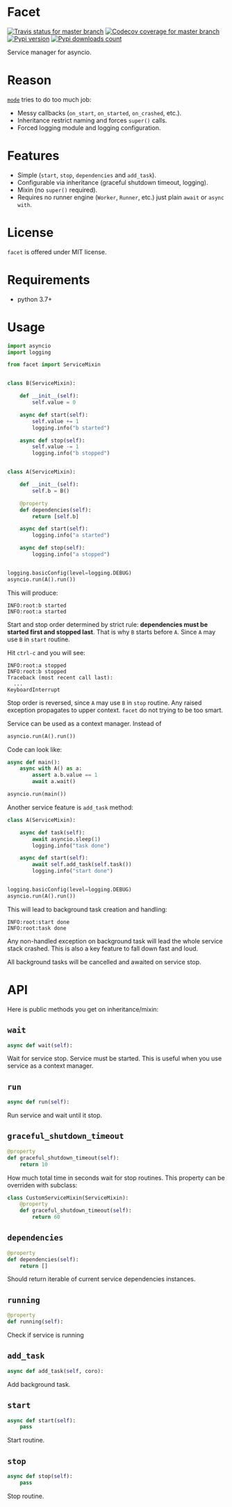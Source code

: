 # Facet
[![Travis status for master branch](https://travis-ci.com/pohmelie/facet.svg?branch=master)](https://travis-ci.com/pohmelie/facet)
[![Codecov coverage for master branch](https://codecov.io/gh/pohmelie/facet/branch/master/graph/badge.svg)](https://codecov.io/gh/pohmelie/facet)
[![Pypi version](https://img.shields.io/pypi/v/facet.svg)](https://pypi.org/project/facet/)
[![Pypi downloads count](https://img.shields.io/pypi/dm/facet)](https://pypi.org/project/facet/)

Service manager for asyncio.

# Reason
[`mode`](https://github.com/ask/mode) tries to do too much job:
- Messy callbacks (`on_start`, `on_started`, `on_crashed`, etc.).
- Inheritance restrict naming and forces `super()` calls.
- Forced logging module and logging configuration.

# Features
- Simple (`start`, `stop`, `dependencies` and `add_task`).
- Configurable via inheritance (graceful shutdown timeout, logging).
- Mixin (no `super()` required).
- Requires no runner engine (`Worker`, `Runner`, etc.) just plain `await` or `async with`.

# License
`facet` is offered under MIT license.

# Requirements
* python 3.7+

# Usage
``` python
import asyncio
import logging

from facet import ServiceMixin


class B(ServiceMixin):

    def __init__(self):
        self.value = 0

    async def start(self):
        self.value += 1
        logging.info("b started")

    async def stop(self):
        self.value -= 1
        logging.info("b stopped")


class A(ServiceMixin):

    def __init__(self):
        self.b = B()

    @property
    def dependencies(self):
        return [self.b]

    async def start(self):
        logging.info("a started")

    async def stop(self):
        logging.info("a stopped")


logging.basicConfig(level=logging.DEBUG)
asyncio.run(A().run())
```
This will produce:
```
INFO:root:b started
INFO:root:a started
```
Start and stop order determined by strict rule: **dependencies must be started first and stopped last**. That is why `B` starts before `A`. Since `A` may use `B` in `start` routine.

Hit `ctrl-c` and you will see:
```
INFO:root:a stopped
INFO:root:b stopped
Traceback (most recent call last):
  ...
KeyboardInterrupt
```
Stop order is reversed, since `A` may use `B` in `stop` routine. Any raised exception propagates to upper context. `facet` do not trying to be too smart.

Service can be used as a context manager. Instead of
``` python
asyncio.run(A().run())
```
Code can look like:
``` python
async def main():
    async with A() as a:
        assert a.b.value == 1
        await a.wait()

asyncio.run(main())
```

Another service feature is `add_task` method:
``` python
class A(ServiceMixin):

    async def task(self):
        await asyncio.sleep(1)
        logging.info("task done")

    async def start(self):
        await self.add_task(self.task())
        logging.info("start done")


logging.basicConfig(level=logging.DEBUG)
asyncio.run(A().run())
```
This will lead to background task creation and handling:
```
INFO:root:start done
INFO:root:task done
```
Any non-handled exception on background task will lead the whole service stack crashed. This is also a key feature to fall down fast and loud.

All background tasks will be cancelled and awaited on service stop.

# API
Here is public methods you get on inheritance/mixin:
## `wait`
``` python
async def wait(self):
```
Wait for service stop. Service must be started. This is useful when you use service as a context manager.

## `run`
``` python
async def run(self):
```
Run service and wait until it stop.

## `graceful_shutdown_timeout`
``` python
@property
def graceful_shutdown_timeout(self):
    return 10
```
How much total time in seconds wait for stop routines. This property can be overriden with subclass:
``` python
class CustomServiceMixin(ServiceMixin):
    @property
    def graceful_shutdown_timeout(self):
        return 60
```

## `dependencies`
``` python
@property
def dependencies(self):
    return []
```
Should return iterable of current service dependencies instances.

## `running`
``` python
@property
def running(self):
```
Check if service is running

## `add_task`
``` python
async def add_task(self, coro):
```
Add background task.

## `start`
``` python
async def start(self):
    pass
```
Start routine.

## `stop`
``` python
async def stop(self):
    pass
```
Stop routine.
